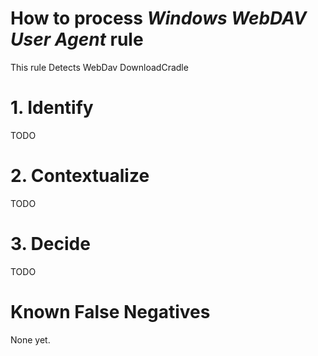 # How to process *Windows WebDAV User Agent* rule
This rule Detects WebDav DownloadCradle

# 1. Identify
TODO

# 2. Contextualize
TODO

# 3. Decide
TODO

# Known False Negatives
None yet.
